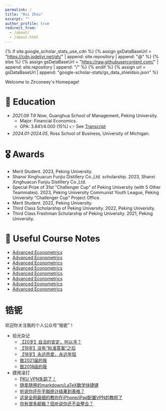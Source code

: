 ```yaml
---
permalink: /
title: "Rui Zhou"
excerpt: ""
author_profile: true
redirect_from: 
  - /about/
  - /about.html
---
```


{% if site.google_scholar_stats_use_cdn %}
{% assign gsDataBaseUrl = "https://cdn.jsdelivr.net/gh/" | append: site.repository | append: "@" %}
{% else %}
{% assign gsDataBaseUrl = "https://raw.githubusercontent.com/" | append: site.repository | append: "/" %}
{% endif %}
{% assign url = gsDataBaseUrl | append: "google-scholar-stats/gs_data_shieldsio.json" %}

<span class='anchor' id='about-me'></span>

Welcome to Zirconeey's Homepage!

# 📖 Education
- *2021.09 Till Now*, Guanghua School of Management, Peking University.
  - Major: Financial Economics.
  - GPA: 3.841/4.000 (15%) 👉 See [Transcript]()
- *2024.01-2024.05*, Ross School of Business, University of Michigan.


# 🎖 Awards

* Merit Student. 2023, Peking University.
* Shanxi Xinghuacun Funjiu Distillery Co.,Ltd. scholarship. 2023, Shanxi Xinghuacun Funjiu Distillery Co.,Ltd.
* Special Prize of 31st "Challenger Cup" of Peking University (with 5 Other Teammates). 2023, Peking University Communist Youth League, Peking University "Challenger Cup" Project Office.
* Merit Student. 2022, Peking University.
* Third Class Scholarship of Peking University. 2022, Peking University.
* Third Class Freshman Scholarship of Peking University. 2021, Peking University.


# 📒 Useful Course Notes

* [Advanced Econometrics](https://disk.pku.edu.cn/link/AADEB585D469104658AA1A2372A80BF982)
* [Advanced Econometrics](https://disk.pku.edu.cn/link/AADEB585D469104658AA1A2372A80BF982)
* [Advanced Econometrics](https://disk.pku.edu.cn/link/AADEB585D469104658AA1A2372A80BF982)
* [Advanced Econometrics](https://disk.pku.edu.cn/link/AADEB585D469104658AA1A2372A80BF982)
* [Advanced Econometrics](https://disk.pku.edu.cn/link/AADEB585D469104658AA1A2372A80BF982)
* [Advanced Econometrics](https://disk.pku.edu.cn/link/AADEB585D469104658AA1A2372A80BF982)
* [Advanced Econometrics](https://disk.pku.edu.cn/link/AADEB585D469104658AA1A2372A80BF982)
* [Advanced Econometrics](https://disk.pku.edu.cn/link/AADEB585D469104658AA1A2372A80BF982)

# 锆铌

欢迎你关注我的个人公众号“锆铌”！

* 拾光杂记
  * [【20岁】自洽的安定，何以寻？](https://mp.weixin.qq.com/s?__biz=Mzk0NTMxNjcxNg==&mid=2247490916&idx=1&sn=2bd87f2dd2e8b255b19fc8169df6e967&chksm=c3166b67f461e271dd0162bef9f5fd4278669cc9fc74eefd09e26f14ad552f64f38eadd8a3d4#rd)
  * [【19岁】没有“标准答案”之后](https://mp.weixin.qq.com/s?__biz=Mzk0NTMxNjcxNg==&mid=2247487146&idx=1&sn=8a2219ad6387c4ae2dd59ba7073914a8&chksm=c31678a9f461f1bfc268af52c1c1211186e714b1fe55a22186e9ff2606a1b4f85603b3e721bc#rd)
  * [【18岁】永远热爱，永远年轻](https://mp.weixin.qq.com/s?__biz=Mzk0NTMxNjcxNg==&mid=2247483669&idx=1&sn=14cf423dc0b57d431b640a09eaa1cc27&chksm=c3167716f461fe004257338ae949b55cab0a34980945dc1a7578d0dd100e57034c756af0da9f#rd)
  * [致2021届的我](https://mp.weixin.qq.com/s?__biz=Mzk0NTMxNjcxNg==&mid=2247484903&idx=1&sn=81bc0d7ec061b3054d9a2a4a2e16d308&chksm=c31673e4f461faf2b5c1483fd2ceff725bc64c98b10afcdaebca27d559c722882f55389df204#rd)
  * [致2018级的我](https://mp.weixin.qq.com/s?__biz=Mzk0NTMxNjcxNg==&mid=2247484903&idx=1&sn=81bc0d7ec061b3054d9a2a4a2e16d308&chksm=c31673e4f461faf2b5c1483fd2ceff725bc64c98b10afcdaebca27d559c722882f55389df204#rd)
* 摸爬滚打
  * [PKU VPN失踪了！](https://mp.weixin.qq.com/s?__biz=Mzk0NTMxNjcxNg==&mid=2247491143&idx=1&sn=d09cc521286619d72bf4474fb9d9b5d2&chksm=c3166844f461e1520e872e9f72e5130ff420722f24fb7380d9b001fafdbd639bc99205b7f393#rd)
  * [随拿随用的markdown/LaTeX数学快捷键](https://mp.weixin.qq.com/s?__biz=Mzk0NTMxNjcxNg==&mid=2247490279&idx=1&sn=fc5983e217ade7ea655743c498cfa7bc&chksm=c3166ce4f461e5f2970733c7fbadd1c47271259e70195f4031c91e3e8c079656016021796427#rd)
  * [听说你还在手敲统计结果到表格？](https://mp.weixin.qq.com/s?__biz=Mzk0NTMxNjcxNg==&mid=2247489216&idx=1&sn=a83b41bb1b757991a86db8aedb3e3f40&chksm=c31660c3f461e9d5601632951a445bea1cd0e46544d1e30bf60da58a3098f833f1c65401c8f0#rd)
  * [这是全网最细的教你在iPhone/iPad配置VPN的教程了](https://mp.weixin.qq.com/s?__biz=Mzk0NTMxNjcxNg==&mid=2247489764&idx=1&sn=4f204e628e260026500f9af639d3e836&chksm=c3166ee7f461e7f1e053b4d0b5ee1d1195026a6ef9107605971582e404329e9114c74bc238ad#rd)
  * [你有很多邮箱？但听说你还不会整合？](https://mp.weixin.qq.com/s?__biz=Mzk0NTMxNjcxNg==&mid=2247489645&idx=1&sn=8a378c4b8e8ad7676c2c6ed03aef1f16&chksm=c3166e6ef461e778800075daf4af08865d0df087163c2b9e3782624202142bf79b2ab9645019#rd)














































